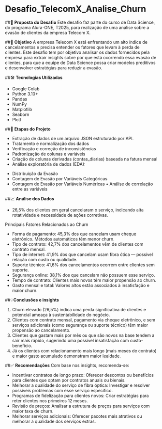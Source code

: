 # Desafio_TelecomX_Analise_Churn

##📌 **Proposta do Desafio**
Este desafio faz parte do curso de Data Science, do programa Alura-ONE, T2025, para realização de uma análise sobre a evasão de clientes da empresa Telecom X.

##🎯 **Objetivo**
A empresa Telecom X está enfrentando um alto índice de cancelamentos e precisa entender os fatores que levam à perda de clientes. 
Este desafio tem por objetivo analisar os dados fornecidos pela empresa para extrair insights sobre por que está ocorrendo essa evasão de clientes, para que a equipe de Data Science possa criar modelos preditivos e desenvolver estratégias para reduzir a evasão.

##🛠️ **Tecnologias Utilizadas**
*	Google Colab
*	Python 3.10+
*	Pandas
*	NumPy
*	Matplotlib
*	Seaborn
*	Plotl

##📲 **Etapas do Projeto**
*	Extração de dados de um arquivo JSON estruturado por API.
*	Tratamento e normalização dos dados 
*	Verificação e correção de inconsistências
*	Padronização de colunas e variáveis
*	Criação de colunas derivadas (contas_diarias) baseada na fatura mensal
*	Análise exploratória de dados (EDA):
-	Distribuição da Evasão
-	Contagem de Evasão por Variáveis Categóricas
-	Contagem de Evasão por Variáveis Numéricas
•	Análise de correlação entre as variáveis

##📈 **Análise dos Dados**
*	26,5% dos clientes em geral cancelaram o serviço, indicando alta rotatividade e necessidade de ações corretivas.

Principais Fatores Relacionados ao Churn
*	Forma de pagamento: 45,3% dos que cancelam usam cheque eletrônico. Métodos automáticos têm menor churn.
*	Tipo de contrato: 42,7% dos cancelamentos vêm de clientes com contrato mensal.
*	Tipo de internet: 41,9% dos que cancelam usam fibra ótica — possível relação com custo ou qualidade.
*	Suporte técnico: 41,6% dos cancelamentos ocorrem entre clientes sem suporte.
*	Segurança online: 38,1% dos que cancelam não possuem esse serviço.
*	Tempo de contrato: Clientes mais novos têm maior propensão ao churn.
*	Gasto mensal e total: Valores altos estão associados à insatisfação e maior churn.

##💡**Conclusões e insights**
1.	Churn elevado (26,5%) indica uma perda significativa de clientes e potencial ameaça à sustentabilidade do negócio.
2.	Clientes com contrato mensal, pagamento via cheque eletrônico, e sem serviços adicionais (como segurança ou suporte técnico) têm maior propensão ao cancelamento.
3.	Clientes que gastam mais por mês ou que são novos na base tendem a sair mais rápido, sugerindo uma possível insatisfação com custo-benefício.
4.	Já os clientes com relacionamento mais longo (mais meses de contrato) e maior gasto acumulado demonstram maior lealdade.

##✅ **Recomendações**
Com base nos insights, recomenda-se:
* Incentivar contratos de longo prazo: Oferecer descontos ou benefícios para clientes que optam por contratos anuais ou bienais.
* Melhorar a qualidade do serviço de fibra óptica: Investigar e resolver possíveis problemas com esse serviço específico.
* Programas de fidelização para clientes novos: Criar estratégias para reter clientes nos primeiros 12 meses.
* Revisão de preços: Analisar a estrutura de preços para serviços com maior taxa de churn.
* Melhorar serviços adicionais: Oferecer pacotes mais atrativos ou melhorar a qualidade dos serviços extras.
